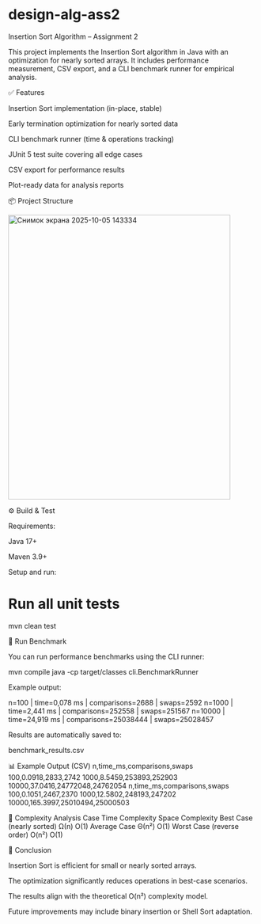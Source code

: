 # design-alg-ass2
Insertion Sort Algorithm – Assignment 2

This project implements the Insertion Sort algorithm in Java with an optimization for nearly sorted arrays.
It includes performance measurement, CSV export, and a CLI benchmark runner for empirical analysis.

✅ Features

Insertion Sort implementation (in-place, stable)

Early termination optimization for nearly sorted data

CLI benchmark runner (time & operations tracking)

JUnit 5 test suite covering all edge cases

CSV export for performance results

Plot-ready data for analysis reports

📦 Project Structure

<img width="449" height="575" alt="Снимок экрана 2025-10-05 143334" src="https://github.com/user-attachments/assets/17209c20-5dfe-4f98-83a0-e0aa2503b435" />


⚙️ Build & Test

Requirements:

Java 17+

Maven 3.9+

Setup and run:


# Run all unit tests
mvn clean test

🚀 Run Benchmark

You can run performance benchmarks using the CLI runner:

mvn compile
java -cp target/classes cli.BenchmarkRunner


Example output:

n=100 | time=0,078 ms | comparisons=2688 | swaps=2592
n=1000 | time=2,441 ms | comparisons=252558 | swaps=251567
n=10000 | time=24,919 ms | comparisons=25038444 | swaps=25028457


Results are automatically saved to:

benchmark_results.csv

📊 Example Output (CSV)
n,time_ms,comparisons,swaps
100,0.0918,2833,2742
1000,8.5459,253893,252903
10000,37.0416,24772048,24762054
n,time_ms,comparisons,swaps
100,0.1051,2467,2370
1000,12.5802,248193,247202
10000,165.3997,25010494,25000503

🧮 Complexity Analysis
Case	Time Complexity	Space Complexity
Best Case (nearly sorted)	Ω(n)	O(1)
Average Case	Θ(n²)	O(1)
Worst Case (reverse order)	O(n²)	O(1)



🧠 Conclusion

Insertion Sort is efficient for small or nearly sorted arrays.

The optimization significantly reduces operations in best-case scenarios.

The results align with the theoretical O(n²) complexity model.

Future improvements may include binary insertion or Shell Sort adaptation.
